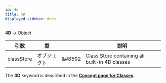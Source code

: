 ```yaml
---
id: 4d
title: 4D
displayed_sidebar: docs
---
```


**4D** -> Object

| 引数         | 型      |                            | 説明                                             |
| ---------- | ------ | -------------------------- | ---------------------------------------------- |
| classStore | オブジェクト | &#8592 | Class Store containing all built-in 4D classes |

The **4D** keyword is described in the [**Concept page for Classes**](../Concepts/classes.md#4d).
